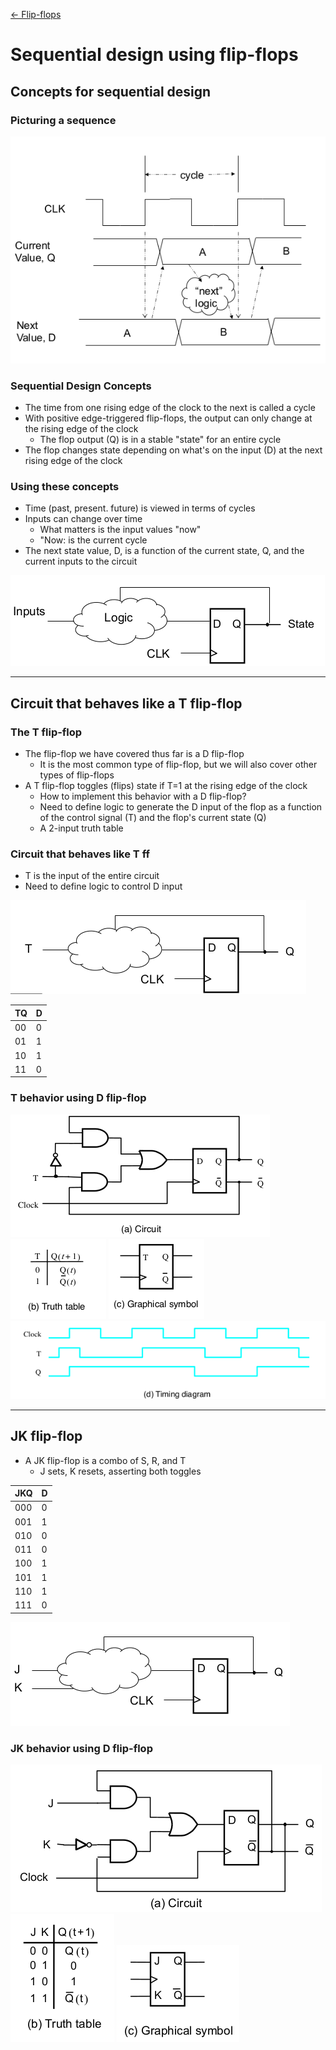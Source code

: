 [\<- Flip-flops](13.md)

# Sequential design using flip-flops

## Concepts for sequential design

### Picturing a sequence

![diagram](14.1.png)

### Sequential Design Concepts

- The time from one rising edge of the clock to the next is called a cycle
- With positive edge-triggered flip-flops, the output can only change at the rising edge of the clock
	- The flop output (Q) is in a stable "state" for an entire cycle
- The flop changes state depending on what's on the input (D) at the next rising edge of the clock

### Using these concepts

- Time (past, present. future) is viewed in terms of cycles
- Inputs can change over time
	- What matters is the input values "now"
	- "Now: is the current cycle
- The next state value, D, is a function of the current state, Q, and the current inputs to the circuit

![diagram](14.2.png)

---

## Circuit that behaves like a T flip-flop

### The T flip-flop

- The flip-flop we have covered thus far is a D flip-flop
	- It is the most common type of flip-flop, but we will also cover other types of flip-flops
- A T flip-flop toggles (flips) state if T=1 at the rising edge of the clock
	- How to implement this behavior with a D flip-flop?
	- Need to define logic to generate the D input of the flop as a function of the control signal (T) and the flop's current state (Q)
	- A 2-input truth table

### Circuit that behaves like T ff

- T is the input of the entire circuit
- Need to define logic to control D input

![diagram](14.3.png)

|TQ|D|
|--|-|
|00|0|
|01|1|
|10|1|
|11|0|

### T behavior using D flip-flop

![circuit](14.4.png)
![truth table](14.5.png)
![graphical symbol](14.6.png)
![timing diagram](14.7.png)

---

## JK flip-flop

- A JK flip-flop is a combo of S, R, and T
	- J sets, K resets, asserting both toggles

|JKQ|D|
|---|-|
|000|0|
|001|1|
|010|0|
|011|0|
|100|1|
|101|1|
|110|1|
|111|0|

![diagram](14.8.png)

### JK behavior using D flip-flop

![circuit](14.9.png)
![truth table](14.10.png)
![graphical symbol](14.11.png)
